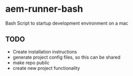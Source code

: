 # aem-runner-bash
Bash Script to startup development environment on a mac


## TODO
* Create installation instructions
* generate project config files, so this can be shared
* make repo public
* create new project functionality
